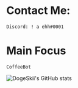 # Contact Me:
    Discord: ! a ehh#0001
# Main Focus 
    CoffeeBot

![DogeSkii's GitHub stats](https://github-readme-stats.vercel.app/api?username=DogeSkii&count_private=true&show_icons=true&theme=dark) 
